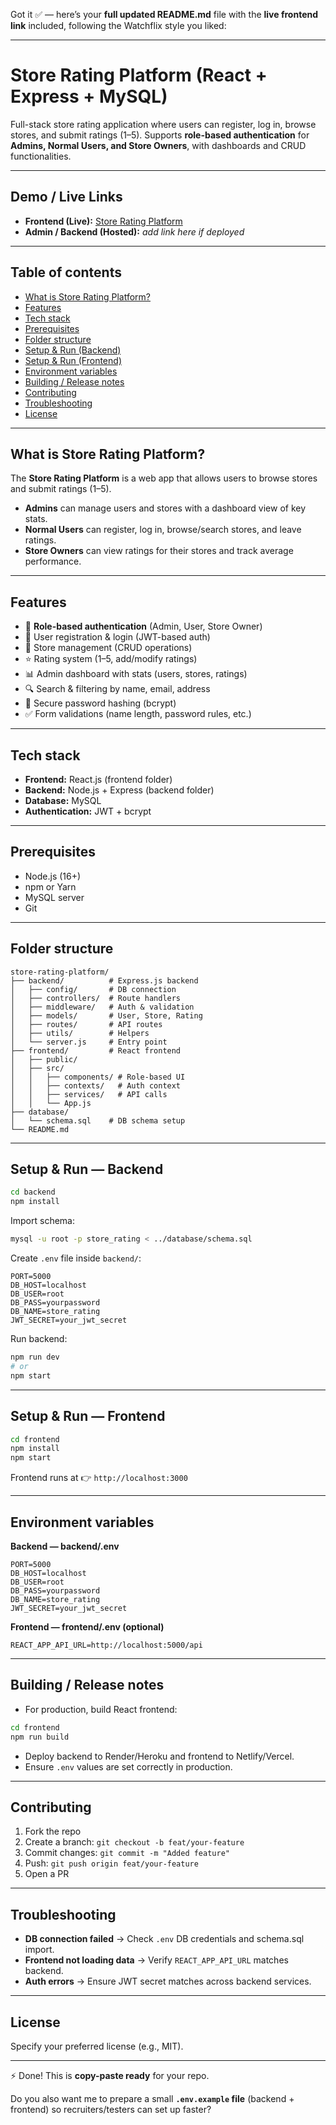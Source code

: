 Got it ✅ — here’s your **full updated README.md** file with the **live frontend link** included, following the Watchflix style you liked:

---

# Store Rating Platform (React + Express + MySQL)

Full-stack store rating application where users can register, log in, browse stores, and submit ratings (1–5).
Supports **role-based authentication** for **Admins, Normal Users, and Store Owners**, with dashboards and CRUD functionalities.

---

## Demo / Live Links

* **Frontend (Live):** [Store Rating Platform](https://store-rating-platform-eight.vercel.app/login)
* **Admin / Backend (Hosted):** *add link here if deployed*

---

## Table of contents

* [What is Store Rating Platform?](#what-is-store-rating-platform)
* [Features](#features)
* [Tech stack](#tech-stack)
* [Prerequisites](#prerequisites)
* [Folder structure](#folder-structure)
* [Setup & Run (Backend)](#setup--run-backend)
* [Setup & Run (Frontend)](#setup--run-frontend)
* [Environment variables](#environment-variables)
* [Building / Release notes](#building--release-notes)
* [Contributing](#contributing)
* [Troubleshooting](#troubleshooting)
* [License](#license)

---

## What is Store Rating Platform?

The **Store Rating Platform** is a web app that allows users to browse stores and submit ratings (1–5).

* **Admins** can manage users and stores with a dashboard view of key stats.
* **Normal Users** can register, log in, browse/search stores, and leave ratings.
* **Store Owners** can view ratings for their stores and track average performance.

---

## Features

* 🔑 **Role-based authentication** (Admin, User, Store Owner)
* 👤 User registration & login (JWT-based auth)
* 🏪 Store management (CRUD operations)
* ⭐ Rating system (1–5, add/modify ratings)
* 📊 Admin dashboard with stats (users, stores, ratings)
* 🔍 Search & filtering by name, email, address
* 🔐 Secure password hashing (bcrypt)
* ✅ Form validations (name length, password rules, etc.)

---

## Tech stack

* **Frontend:** React.js (frontend folder)
* **Backend:** Node.js + Express (backend folder)
* **Database:** MySQL
* **Authentication:** JWT + bcrypt

---

## Prerequisites

* Node.js (16+)
* npm or Yarn
* MySQL server
* Git

---

## Folder structure

```
store-rating-platform/
├── backend/          # Express.js backend
│   ├── config/       # DB connection
│   ├── controllers/  # Route handlers
│   ├── middleware/   # Auth & validation
│   ├── models/       # User, Store, Rating
│   ├── routes/       # API routes
│   ├── utils/        # Helpers
│   └── server.js     # Entry point
├── frontend/         # React frontend
│   ├── public/
│   ├── src/
│   │   ├── components/ # Role-based UI
│   │   ├── contexts/   # Auth context
│   │   ├── services/   # API calls
│   │   └── App.js
├── database/
│   └── schema.sql    # DB schema setup
└── README.md
```

---

## Setup & Run — Backend

```bash
cd backend
npm install
```

Import schema:

```bash
mysql -u root -p store_rating < ../database/schema.sql
```

Create `.env` file inside `backend/`:

```
PORT=5000
DB_HOST=localhost
DB_USER=root
DB_PASS=yourpassword
DB_NAME=store_rating
JWT_SECRET=your_jwt_secret
```

Run backend:

```bash
npm run dev
# or
npm start
```

---

## Setup & Run — Frontend

```bash
cd frontend
npm install
npm start
```

Frontend runs at 👉 `http://localhost:3000`

---

## Environment variables

**Backend — backend/.env**

```
PORT=5000
DB_HOST=localhost
DB_USER=root
DB_PASS=yourpassword
DB_NAME=store_rating
JWT_SECRET=your_jwt_secret
```

**Frontend — frontend/.env (optional)**

```
REACT_APP_API_URL=http://localhost:5000/api
```

---

## Building / Release notes

* For production, build React frontend:

```bash
cd frontend
npm run build
```

* Deploy backend to Render/Heroku and frontend to Netlify/Vercel.
* Ensure `.env` values are set correctly in production.

---

## Contributing

1. Fork the repo
2. Create a branch: `git checkout -b feat/your-feature`
3. Commit changes: `git commit -m "Added feature"`
4. Push: `git push origin feat/your-feature`
5. Open a PR

---

## Troubleshooting

* **DB connection failed** → Check `.env` DB credentials and schema.sql import.
* **Frontend not loading data** → Verify `REACT_APP_API_URL` matches backend.
* **Auth errors** → Ensure JWT secret matches across backend services.

---

## License

Specify your preferred license (e.g., MIT).

---

⚡ Done! This is **copy-paste ready** for your repo.

Do you also want me to prepare a small **`.env.example` file** (backend + frontend) so recruiters/testers can set up faster?

